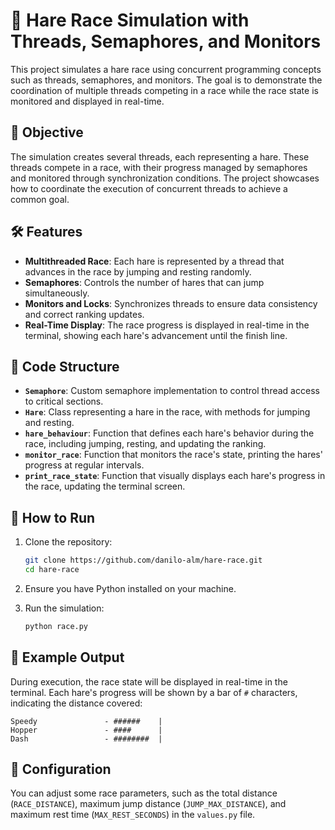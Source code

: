 
# 🐇 Hare Race Simulation with Threads, Semaphores, and Monitors

This project simulates a hare race using concurrent programming concepts such as threads, semaphores, and monitors. The goal is to demonstrate the coordination of multiple threads competing in a race while the race state is monitored and displayed in real-time.

## 🎯 Objective

The simulation creates several threads, each representing a hare. These threads compete in a race, with their progress managed by semaphores and monitored through synchronization conditions. The project showcases how to coordinate the execution of concurrent threads to achieve a common goal.

## 🛠️ Features

- **Multithreaded Race**: Each hare is represented by a thread that advances in the race by jumping and resting randomly.
- **Semaphores**: Controls the number of hares that can jump simultaneously.
- **Monitors and Locks**: Synchronizes threads to ensure data consistency and correct ranking updates.
- **Real-Time Display**: The race progress is displayed in real-time in the terminal, showing each hare's advancement until the finish line.

## 📁 Code Structure

- **`Semaphore`**: Custom semaphore implementation to control thread access to critical sections.
- **`Hare`**: Class representing a hare in the race, with methods for jumping and resting.
- **`hare_behaviour`**: Function that defines each hare's behavior during the race, including jumping, resting, and updating the ranking.
- **`monitor_race`**: Function that monitors the race's state, printing the hares' progress at regular intervals.
- **`print_race_state`**: Function that visually displays each hare's progress in the race, updating the terminal screen.

## 🚀 How to Run

1. Clone the repository:
   ```bash
   git clone https://github.com/danilo-alm/hare-race.git
   cd hare-race
   ```

2. Ensure you have Python installed on your machine.

3. Run the simulation:
   ```bash
   python race.py
   ```

## 📝 Example Output

During execution, the race state will be displayed in real-time in the terminal. Each hare's progress will be shown by a bar of `#` characters, indicating the distance covered:

```
Speedy               - ######    |
Hopper               - ####      |
Dash                 - ########  |
```

## 🔧 Configuration

You can adjust some race parameters, such as the total distance (`RACE_DISTANCE`), maximum jump distance (`JUMP_MAX_DISTANCE`), and maximum rest time (`MAX_REST_SECONDS`) in the `values.py` file.
